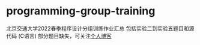 # programming-group-training
北京交通大学2022春季程序设计分组训练作业汇总
包括实验二到实验五题目和源代码 (C语言)
部分题目缺失，可关注[个人博客](https://zongjy.github.io/)